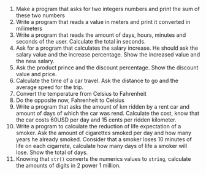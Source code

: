 1) Make a program that asks for two integers numbers and print the sum of these two numbers
2) Write a program that reads a value in meters and print it converted in milimeters
3) Write a program that reads the amount of days, hours, minutes and seconds of the user. Calculate the total in seconds.
4) Ask for a program that calculates the salary increase. He should ask the salary value and the increase percentage. Show the increased value and the new salary.
5) Ask the product prince and the discount percentage. Show the discount value and price.
6) Calculate the time of a car travel. Ask the distance to go and the average speed for the trip.
7) Convert the temperature from Celsius to Fahrenheit
8) Do the opposite now, Fahrenheit to Celsius
9) Write a program that asks the amount of km ridden by a rent car and amount of days of which the car was rend. Calculate the cost, know that the car costs 60USD per day and 15 cents per ridden kilometer.
10) Write a program to calculate the reduction of life expectation of a smoker. Ask the amount of cigarettes smoked per day and how many years he already smoked. Consider that a smoker loses 10 minutes of life on each cigarrete, calculate how many days of life a smoker will lose. Show the total of days.
11) Knowing that `str()` converts the numerics values to `string`, calculate the amounts of digits in 2 power 1 million.
